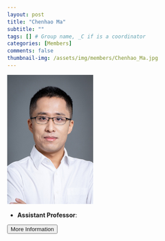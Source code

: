 ```yaml
---
layout: post
title: "Chenhao Ma"
subtitle: ""
tags: [] # Group name, _C if is a coordinator
categories: [Members]
comments: false
thumbnail-img: /assets/img/members/Chenhao_Ma.jpg
---
```


<!-- photo -->
<!-- size: 200px width use html-->
<img
    src="../../assets/img/members/Chenhao_Ma.jpg"
    alt=""
    style="width: 200px; align: left;"
/>

<!-- bio -->
- **Assistant Professor**:

<p>
    <button class="button">
    <a
        href="https://sds.cuhk.edu.cn/en/teacher/631"
        style="text-decoration: none"
        >More Information</a
    >
    </button>
</p>